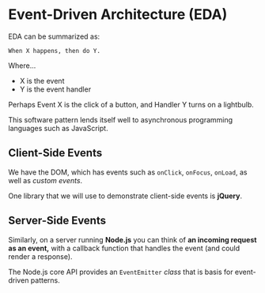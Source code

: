 # Event-Driven Architecture (EDA)
EDA can be summarized as:

    When X happens, then do Y.

Where...
  * X is the event
  * Y is the event handler

Perhaps Event X is the click of a button, and Handler Y turns on a lightbulb.

This software pattern lends itself well to asynchronous programming languages such as JavaScript.

## Client-Side Events

We have the DOM, which has events such as ```onClick```, ```onFocus```, ```onLoad```, as well as *custom events*.

One library that we will use to demonstrate client-side events is **jQuery**.

## Server-Side Events

Similarly, on a server running **Node.js** you can think of **an incoming request as an event,** with a callback function that handles the event (and could render a response).

The Node.js core API provides an ```EventEmitter``` *class* that is basis for event-driven patterns.